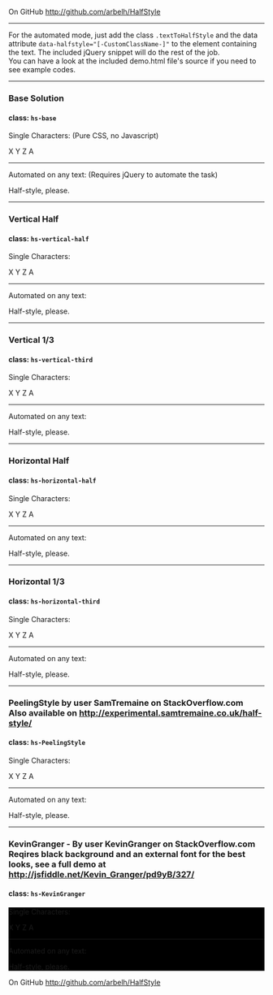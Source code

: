 <html>
   <head>
      <title>Halfstyle Demo</title>
      <link rel="stylesheet" href="https://rawgit.com/sankalpsans/HalfStyle/master/css/halfstyle.css" />
      <script type="text/javascript" src = "https://rawgit.com/sankalpsans/HalfStyle/master/js/halfstyle.js"></script>
   </head>
   <body>
      <p>
		On GitHub <a href="http://github.com/arbelh/HalfStyle">http://github.com/arbelh/HalfStyle</a>
	</p>
	<hr/>
	<p>
		For the automated mode, just add the class <code>.textToHalfStyle</code> and the data attribute <code>data-halfstyle="[-CustomClassName-]"</code> to the element containing the text. The included jQuery snippet will do the rest of the job.
		<br/>
		You can have a look at the included demo.html file's source if you need to see example codes.
	</p>
	<hr/>
	<h3>Base Solution</h3>
	<h4>class: <code>hs-base</code></h4>
	<p>Single Characters: (Pure CSS, no Javascript)</p>
	<span class="halfStyle hs-base" data-content="X">X</span>
	<span class="halfStyle hs-base" data-content="Y">Y</span>
	<span class="halfStyle hs-base" data-content="Z">Z</span>
	<span class="halfStyle hs-base" data-content="A">A</span>
	<hr/>
	<p>Automated on any text: (Requires jQuery to automate the task)</p>
	<span class="textToHalfStyle" data-halfstyle="hs-base">Half-style, please.</span>
	<hr/>
	<h3>Vertical Half</h3>
	<h4>class: <code>hs-vertical-half</code></h4>
	<p>Single Characters:</p>
	<span class="halfStyle hs-vertical-half" data-content="X">X</span>
	<span class="halfStyle hs-vertical-half" data-content="Y">Y</span>
	<span class="halfStyle hs-vertical-half" data-content="Z">Z</span>
	<span class="halfStyle hs-vertical-half" data-content="A">A</span>
	<hr/>
	<p>Automated on any text:</p>
	<span class="textToHalfStyle" data-halfstyle="hs-vertical-half">Half-style, please.</span>
	<hr/>
	<h3>Vertical 1/3</h3>
	<h4>class: <code>hs-vertical-third</code></h4>
	<p>Single Characters:</p>
	<span class="halfStyle hs-vertical-third" data-content="X">X</span>
	<span class="halfStyle hs-vertical-third" data-content="Y">Y</span>
	<span class="halfStyle hs-vertical-third" data-content="Z">Z</span>
	<span class="halfStyle hs-vertical-third" data-content="A">A</span>
	<hr/>
	<p>Automated on any text:</p>
	<span class="textToHalfStyle" data-halfstyle="hs-vertical-third">Half-style, please.</span>
	<hr/>
	<h3>Horizontal Half</h3>
	<h4>class: <code>hs-horizontal-half</code></h4>
	<p>Single Characters:</p>
	<span class="halfStyle hs-horizontal-half" data-content="X">X</span>
	<span class="halfStyle hs-horizontal-half" data-content="Y">Y</span>
	<span class="halfStyle hs-horizontal-half" data-content="Z">Z</span>
	<span class="halfStyle hs-horizontal-half" data-content="A">A</span>
	<hr/>
	<p>Automated on any text:</p>
	<span class="textToHalfStyle" data-halfstyle="hs-horizontal-half">Half-style, please.</span>
	<hr/>
	<h3>Horizontal 1/3</h3>
	<h4>class: <code>hs-horizontal-third</code></h4>
	<p>Single Characters:</p>
	<span class="halfStyle hs-horizontal-third" data-content="X">X</span>
	<span class="halfStyle hs-horizontal-third" data-content="Y">Y</span>
	<span class="halfStyle hs-horizontal-third" data-content="Z">Z</span>
	<span class="halfStyle hs-horizontal-third" data-content="A">A</span>
	<hr/>
	<p>Automated on any text:</p>
	<span class="textToHalfStyle" data-halfstyle="hs-horizontal-third">Half-style, please.</span>
	<hr/>
	<h3>PeelingStyle by user SamTremaine on StackOverflow.com
	<br/>Also available on <a href="http://experimental.samtremaine.co.uk/half-style/">http://experimental.samtremaine.co.uk/half-style/</a></h3>
	<h4>class: <code>hs-PeelingStyle</code></h4>
	<p>Single Characters:</p>
	<span class="halfStyle hs-PeelingStyle" data-content="X">X</span>
	<span class="halfStyle hs-PeelingStyle" data-content="Y">Y</span>
	<span class="halfStyle hs-PeelingStyle" data-content="Z">Z</span>
	<span class="halfStyle hs-PeelingStyle" data-content="A">A</span>
	<hr/>
	<p>Automated on any text:</p>
	<span class="textToHalfStyle" data-halfstyle="hs-PeelingStyle">Half-style, please.</span>
	<hr/>
	<h3>KevinGranger - By user KevinGranger on StackOverflow.com
	<br/>Reqires black background and an external font for the best looks, see a full demo at <a href="http://jsfiddle.net/Kevin_Granger/pd9yB/327/">http://jsfiddle.net/Kevin_Granger/pd9yB/327/</a></h3>
	<h4>class: <code>hs-KevinGranger</code></h4>
	<div style="background-color:black">
		<p>Single Characters:</p>
		<span class="halfStyle hs-KevinGranger" data-content="X">X</span>
		<span class="halfStyle hs-KevinGranger" data-content="Y">Y</span>
		<span class="halfStyle hs-KevinGranger" data-content="Z">Z</span>
		<span class="halfStyle hs-KevinGranger" data-content="A">A</span>
		<hr/>
		<p>Automated on any text:</p>
		<span class="textToHalfStyle" data-halfstyle="hs-KevinGranger">Half-style, please.</span>
	</div>
	<p>
		On GitHub <a href="http://github.com/arbelh/HalfStyle">http://github.com/arbelh/HalfStyle</a>
	</p>
   </body>
   <script>
  (function(i,s,o,g,r,a,m){i['GoogleAnalyticsObject']=r;i[r]=i[r]||function(){
  (i[r].q=i[r].q||[]).push(arguments)},i[r].l=1*new Date();a=s.createElement(o),
  m=s.getElementsByTagName(o)[0];a.async=1;a.src=g;m.parentNode.insertBefore(a,m)
  })(window,document,'script','//www.google-analytics.com/analytics.js','ga');

  ga('create', 'UA-69404210-1', 'auto');
  ga('send', 'pageview');

</script>
</html>
